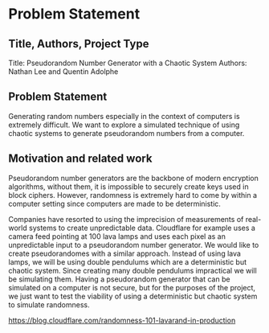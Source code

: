 Problem Statement
===

## Title, Authors, Project Type ##

Title: Pseudorandom Number Generator with a Chaotic System
Authors: Nathan Lee and Quentin Adolphe

## Problem Statement ##

Generating random numbers especially in the context of computers is extremely difficult. We want to explore a simulated technique of using chaotic systems to generate pseudorandom numbers from a computer.

## Motivation and related work ##

Pseudorandom number generators are the backbone of modern encryption algorithms, without them, it is impossible to securely create keys used in block ciphers. However, randomness is extremely hard to come by within a computer setting since computers are made to be deterministic. 

Companies have resorted to using the imprecision of measurements of real-world systems to create unpredictable data. Cloudflare for example uses a camera feed pointing at 100 lava lamps and uses each pixel as an unpredictable input to a pseudorandom number generator. We would like to create pseudorandomes with a similar approach. Instead of using lava lamps, we will be using double pendulums which are a deterministic but chaotic system. Since creating many double pendulums impractical we will be simulating them. Having a pseudorandom generator that can be simulated on a computer is not secure, but for the purposes of the project, we just want to test the viability of using a deterministic but chaotic system to simulate randomness.

https://blog.cloudflare.com/randomness-101-lavarand-in-production
